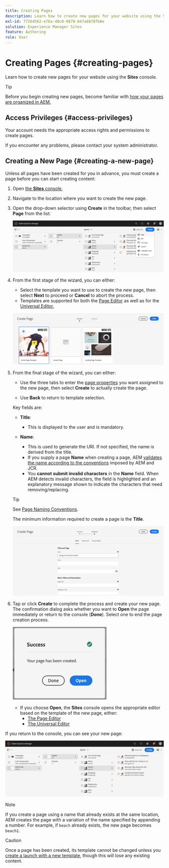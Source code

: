 ```yaml
---
title: Creating Pages
description: Learn how to create new pages for your website using the Sites console.
exl-id: 77264562-e76a-40c8-9878-847a8878fb8e
solution: Experience Manager Sites
feature: Authoring
role: User
---
```


# Creating Pages {#creating-pages}

Learn how to create new pages for your website using the **Sites** console.

>[!TIP]
>
>Before you begin creating new pages, become familiar with [how your pages are organized in AEM.](/help/sites-cloud/authoring/sites-console/organizing-pages.md)

## Access Privileges {#access-privileges}

Your account needs the appropriate access rights and permissions to create pages.

If you encounter any problems, please contact your system administrator.

## Creating a New Page {#creating-a-new-page}

Unless all pages have been created for you in advance, you must create a page before you can start creating content:

1. Open [the **Sites** console.](/help/sites-cloud/authoring/sites-console/introduction.md)
1. Navigate to the location where you want to create the new page.
1. Open the drop-down selector using **Create** in the toolbar, then select **Page** from the list:

   ![Creating a page](/help/sites-cloud/authoring/assets/organizing-create-page.png)

1. From the first stage of the wizard, you can either:

    * Select the template you want to use to create the new page, then select **Next** to proceed or **Cancel** to abort the process.
    * Templates are supported for both the [Page Editor](help/sites-cloud/authoring/page-editor/introduction.md) as well as for the [Universal Editor.](/help/edge/wysiwyg-authoring/templates.md)

   ![Selecting a template for a new page](/help/sites-cloud/authoring/assets/organizing-create-page-template.png)

1. From the final stage of the wizard, you can either:

    * Use the three tabs to enter the [page properties](/help/sites-cloud/authoring/sites-console/page-properties.md) you want assigned to the new page, then select **Create** to actually create the page.

    * Use **Back** to return to template selection.

   Key fields are:

    * **Title**:

        * This is displayed to the user and is mandatory.

    * **Name**:

        * This is used to generate the URI. If not specified, the name is derived from the title.
        * If you supply a page **Name** when creating a page, AEM [validates the name according to the conventions](/help/implementing/developing/introduction/naming-conventions.md) imposed by AEM and JCR.
        * You **cannot submit invalid characters** in the **Name** field. When AEM detects invalid characters, the field is highlighted and an explanatory message shown to indicate the characters that need removing/replacing.

   >[!TIP]
   >
   >See [Page Naming Conventions](#page-naming-conventions).

   The minimum information required to create a page is the **Title**.

   ![Providing page title](/help/sites-cloud/authoring/assets/organizing-create-page-title.png)

1. Tap or click **Create** to complete the process and create your new page. The confirmation dialog asks whether you want to **Open** the page immediately or return to the console (**Done**). Select one to end the page creation process.

   ![Page creation success](/help/sites-cloud/authoring/assets/organizing-create-page-success.png)

   * If you choose **Open**, the **Sites** console opens the appropriate editor based on the template of the new page, either:
     * [The Page Editor](/help/sites-cloud/authoring/page-editor/introduction.md)
     * [The Universal Editor](/help/sites-cloud/authoring/universal-editor/authoring.md)

If you return to the console, you can see your new page:

![Resulting new page](/help/sites-cloud/authoring/assets/organizing-create-page-result.png)

>[!NOTE]
>
>If you create a page using a name that already exists at the same location, AEM creates the page with a variation of the name specified by appending a number. For example, if `beach` already exists, the new page becomes `beach1`.

>[!CAUTION]
>
>Once a page has been created, its template cannot be changed unless you [create a launch with a new template](/help/sites-cloud/authoring/launches/creating.md#create-launch-with-new-template), though this will lose any existing content.
